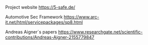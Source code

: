 Project website
https://5-safe.de/

Automotive Sec Framework
https://www.arc-it.net/html/servicepackages/sp8.html

Andreas Aigner´s papers
https://www.researchgate.net/scientific-contributions/Andreas-Aigner-2155779847